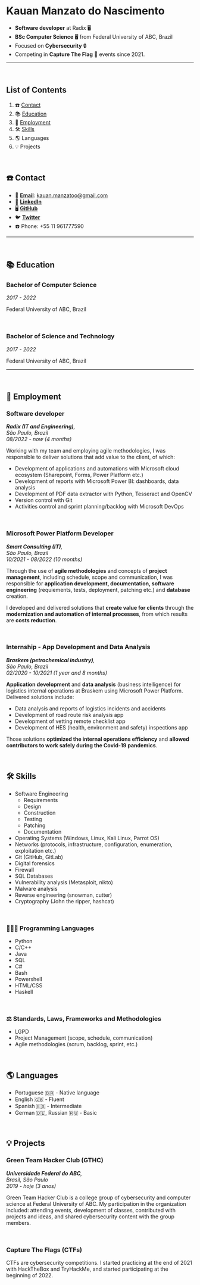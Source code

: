 # Kauan Manzato do Nascimento

- **Software developer** at Radix 🖥️
- **BSc Computer Science** 🖥️ from Federal University of ABC, Brazil
- Focused on **Cybersecurity** 🔒
- Competing in **Capture The Flag** 🚩 events since 2021.

---

<br>

## List of Contents

1. ☎️ [Contact](#%EF%B8%8F-contact)
2. 📚 [Education](#-education)
3. 💼 [Employment](#-employment)
4. 🛠 [Skills](#-skills)
5. 🌎 Languages
6. 💡 Projects

<br>

## ☎️ Contact

- 📧 [**Email**](mailto:kauan.manzatoo@gmail.com): kauan.manzatoo@gmail.com
- 👥 [**LinkedIn**](https://www.linkedin.com/in/kauan-m-nascimento-b1668894/)
- 🖥️ [**GitHub**](https://github.com/kauanmn)
- 🐦 [**Twitter**](https://twitter.com/sql1njection)
- ☎️ Phone: +55 11 961777590

---

<br>

## 📚 Education

### Bachelor of Computer Science

*2017 - 2022*

Federal University of ABC, Brazil

<br>

### Bachelor of Science and Technology

*2017 - 2022*

Federal University of ABC, Brazil

---

<br>

## 💼 Employment

### Software developer

***Radix (IT and Engineering)**, <br>
São Paulo, Brazil <br>
08/2022 - now (4 months)* <br>

Working with my team and employing agile methodologies, I was responsible to deliver solutions that add value to the client, of which:

- Development of applications and automations with Microsoft cloud ecosystem (Sharepoint, Forms, Power Platform etc.)
- Development of reports with Microsoft Power BI: dashboards, data analysis
- Development of PDF data extractor with Python, Tesseract and OpenCV
- Version control with Git
- Activities control and sprint planning/backlog with Microsoft DevOps

<br>

### Microsoft Power Platform Developer

***Smart Consulting (IT)**, <br>
São Paulo, Brazil <br>
10/2021 - 08/2022 (10 months)* <br>

Through the use of **agile methodologies** and concepts of **project management**, including schedule, scope and communication, I was responsible for **application development, documentation, software engineering** (requiements, tests, deployment, patching etc.) and **database** creation.

I developed and delivered solutions that **create value for clients** through the **modernization and automation of internal processes**, from which results are **costs reduction**.

<br>

### Internship - App Development and Data Analysis

***Braskem (petrochemical industry)**, <br>
São Paulo, Brazil <br>
02/2020 - 10/2021 (1 year and 8 months)* <br>

**Application development** and **data analysis** (business intelligence) for logistics internal operations at Braskem using Microsoft Power Platform. Delivered solutions include:

- Data analysis and reports of logistics incidents and accidents
- Development of road route risk analysis app
- Development of vetting remote checklist app
- Development of HES (health, environment and safety) inspections app

Those solutions **optimized the internal operations efficiency** and **allowed contributors to work safely during the Covid-19 pandemics**.

<br>

## 🛠 Skills

- Software Engineering
  - Requirements
  - Design
  - Construction
  - Testing
  - Patching
  - Documentation
- Operating Systems (Windows, Linux, Kali Linux, Parrot OS)
- Networks (protocols, infrastructure, configuration, enumeration, exploitation etc.)
- Git (GitHub, GitLab)
- Digital forensics
- Firewall
- SQL Databases
- Vulnerability analysis (Metasploit, nikto)
- Malware analysis
- Reverse engineering (snowman, cutter)
- Cryptography (John the ripper, hashcat)

<br>

### 👨🏼‍💻 Programming Languages

- Python
- C/C++
- Java
- SQL
- C#
- Bash
- Powershell
- HTML/CSS
- Haskell

<br>

### ⚖️ Standards, Laws, Frameworks and Methodologies

- LGPD
- Project Management (scope, schedule, communication)
- Agile methodologies (scrum, backlog, sprint, etc.)

<br>

## 🌎 Languages

- Portuguese 🇧🇷 - Native language
- English 🇬🇧 - Fluent
- Spanish 🇪🇸 - Intermediate
- German 🇩🇪, Russian 🇷🇺 - Basic

<br>

## 💡 Projects

### Green Team Hacker Club (GTHC)

***Universidade Federal do ABC**,<br>
Brasil, São Paulo<br>
2019 - hoje (3 anos)*<br>

Green Team Hacker Club is a college group of cybersecurity and computer science at Federal University of ABC. My participation in the organization included: attending events, development of classes, contributed with projects and ideas, and shared cybersecurity content with the group members.

<BR>

### Capture The Flags (CTFs)

CTFs are cybersecurity competitions. I started practicing at the end of 2021 with HackTheBox and TryHackMe, and started participating at the beginning of 2022.
